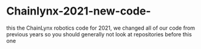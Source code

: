 # Chainlynx-2021-new-code-
this the ChainLynx robotics code for 2021, we changed all of our code from previous years so you should generally not look at repositories before this one
